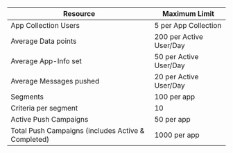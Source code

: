 Resource|Maximum Limit
---|---
App Collection Users|5 per App Collection
Average Data points|200 per Active User/Day
Average App-Info set|50 per Active User/Day
Average Messages pushed|20 per Active User/Day
Segments|100 per app
Criteria per segment|10
Active Push Campaigns|50 per app
Total Push Campaigns (includes Active & Completed)|1000 per app
